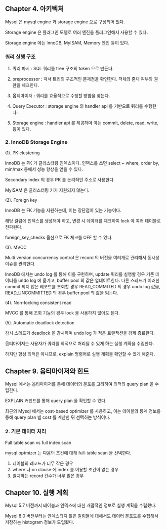 ## Chapter 4. 아키텍처

Mysql 은 mysql engine 과 storage engine 으로 구성되어 있다.

Storage engine 은 플러그인 모델로 여러 엔진을 플러그인해서 사용할 수 있다.

Storage engine 에는 InnoDB, MyISAM, Memory 엔진 등이 있다.

### 쿼리 실행 구조

1. 쿼리 파서 : SQL 쿼리를 tree 구조의 token 으로 만든다.

2. preprocessor : 파서 트리의 구조적인 문제점을 확인한다. 객체의 존재 여부와 권한을 체크한다.

3. 옵티마이저 : 쿼리를 효율적으로 수행할 방법을 찾는다.

4. Query Executor : storage engine 의 handler api 를 기반으로 쿼리를 수행한다. 

5. Storage engine : handler api 를 제공하며 이는 commit, delete, read, write, 등이 있다.





### 2. InnoDB Storage Engine

(1). PK clustering

InnoDB 는 PK 가 클러스터링 인덱스이다. 인덱스를 쓰면 select ~ where, order by, min/max 등에서 성능 향상을 얻을 수 있다.

Secondary index 의 경우 PK 를 논리적인 주소로 사용한다.

MyISAM 은 클러스터링 키가 지원되지 않는다.

(2). Foreign key

InnoDB 는 FK 기능을 지원하는데, 이는 장단점이 있는 기능이다.

해당 컬럼에 인덱스를 생성해야 하고, 변경 시 데이터를 체크하여 lock 이 여러 테이블로 전파된다.

foreign_key_checks 옵션으로 FK 체크를 OFF 할 수 있다.

(3). MVCC

Multi version concurrency control 은 record 의 버전을 여러개로 관리해서 동시성 이슈를 관리한다.

InnoDB 에서는 undo log 를 통해 이를 구현하며, update 쿼리를 실행할 경우 기존 데이터를 undo log 에 옮기고, buffer pool 의 값은 업데이트한다. 다른 스레드가 이러한 commit 되지 않은 레코드를 조회할 경우 READ_COMMITED 의 경우 undo log 값을, READ_UNCOMMITTED 의 경우 buffer pool 의 값을 읽는다.

(4). Non-locking consistent read

MVCC 를 통해 조회 기능의 경우 lock 을 사용하지 않아도 된다.

(5). Automatic deadlock detection

감시 스레드가 deadlock 을 감시하며 undo log 가 적은 트랜잭션을 강제 종료한다.
















옵티마이저는 사용자가 쿼리를 최적으로 처리될 수 있게 하는 실행 계획을 수립한다.

하지만 항상 최적은 아니므로, explain 명령어로 실행 계획을 확인할 수 있게 해준다.



## Chapter 9. 옵티마이저와 힌트

Mysql 에서는 옵티마이저를 통해 데이터의 분포를 고려하여 최적의 query plan 을 수립한다.

EXPLAIN 커맨드를 통해 query plan 을 확인할 수 있다.

최근의 Mysql 에서는 cost-based optimizer 를 사용하고, 이는 테이블의 통계 정보를 통해 query plan 별 cost 를 계산한 뒤 선택하는 방식이다.

### 2. 기본 데이터 처리

Full table scan vs full index scan

mysql optmizer 는 다음의 조건에 대해 full-table scan 을 선택한다.

1. 테이블의 레코드가 너무 작은 경우
2. where 나 on clause 에 index 를 이용할 조건이 없는 경우
3. 일치하는 record 건수가 너무 많은 경우

## Chapter 10. 실행 계획

Mysql 5.7 버전까지 테이블과 인덱스에 대한 개괄적인 정보로 실행 계획을 수립했다.

Mysql 8.0 버전부터는 인덱스되지 않은 칼럼들에 대해서도 데이터 분포도를 수집해서 저장하는 histogram 정보가 도입됬다.
